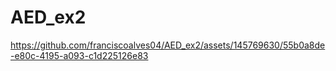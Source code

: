 # AED_ex2

https://github.com/franciscoalves04/AED_ex2/assets/145769630/55b0a8de-e80c-4195-a093-c1d225126e83

